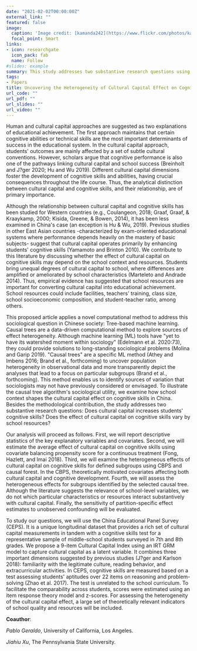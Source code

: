 ```yaml
---
date: "2021-02-02T00:00:00Z"
external_link: ""
featured: false
image:
  caption: 'Image credit: [kamanda242](https://www.flickr.com/photos/kamanda/357424778/in/photolist-xzTWb-gjF5R-4MpLsE-2id24EY-558Dhx-dTJeVv-55RW3h-h4B5UD-4Mkw1k-8SvhN9-ruCtb9-nwboET-pMuud4-6N8vPw-2iYQms3-29MUwS-izxM-5uYZ2v-eM52mA-tG4fMb-pNhk3t-pw53Bj-YpMc-52M5yz-88s3gk-fD4tLx-arDvqa-6o4dyB-688S9U-zFTBmK-2iYNMHm-r2dV8A-7YwmgD-8xfxEq-9hNL97-52GVJ3-jhbfV-4JbSZN-abWB85-4QTxRb-31d6as-88)'
  focal_point: Smart
links:
- icon: researchgate
  icon_pack: fab
  name: Follow
#slides: example
summary: This study addresses two substantive research questions using machine learning. Does cultural capital increases students' cognitive skills in China? Does the effect of cultural capital on cognitive skills vary by school resources?. 
tags:
- Papers
title: Uncovering the Heterogeneity of Cultural Capital Effect on Cognitive Skills using Tree-Based Machine Learning
url_code: ""
url_pdf: ""
url_slides: ""
url_video: ""
---
```


Human and cultural capital approaches are suggested as two explanations of educational achievement. The first approach maintains that certain cognitive abilities or technical skills are the most important determinants of success in the educational system. In the cultural capital approach, students' outcomes are mainly affected by a set of subtle cultural conventions. However, scholars argue that cognitive performance is also one of the pathways linking cultural capital and school success (Breinholt and J?ger 2020; Hu and Wu 2019). Different cultural capital dimensions foster the development of cognitive skills and abilities, having crucial consequences throughout the life course. Thus, the analytical distinction between cultural capital and cognitive skills, and their relationship, are of primary importance. 

Although the relationship between cultural capital and cognitive skills has been studied for Western countries (e.g., Coulangeon, 2018; Graaf, Graaf, & Kraaykamp, 2000; Kisida, Greene, & Bowen, 2014), it has been less examined in China's case (an exception is Hu & Wu, 2019). Previous studies in other East Asian countries -characterized by exam-oriented educational systems where performance depends heavily on the mastery of basic subjects- suggest that cultural capital operates primarily by enhancing students' cognitive skills (Yamamoto and Brinton 2010). We contribute to this literature by discussing whether the effect of cultural capital on cognitive skills may depend on the school context and resources. Students bring unequal degrees of cultural capital to school, where differences are amplified or ameliorated by school characteristics (Marteleto and Andrade 2014). Thus, empirical evidence has suggested that school resources are important for converting cultural capital into educational achievement. School resources could include facilities, teachers' training, class size, school socioeconomic composition, and student-teacher ratio, among others. 

This proposed article applies a novel computational method to address this sociological question in Chinese society: Tree-based machine learning. Causal trees are a data-driven computational method to explore sources of effect heterogeneity. Although machine learning (ML) tools have "yet to have its watershed moment within sociology" (Edelmann et al. 2020:73), they could provide solutions to long-standing sociological problems (Molina and Garip 2019). "Causal trees" are a specific ML method (Athey and Imbens 2016; Brand et al., forthcoming) to uncover population heterogeneity in observational data and more transparently depict the analyses that lead to a focus on particular subgroups (Brand et al., forthcoming). This method enables us to identify sources of variation that sociologists may not have previously considered or envisaged. To illustrate the causal tree algorithm's sociological utility, we examine how school context shapes the cultural capital effect on cognitive skills in China. Besides the methodological contribution, the study addresses two substantive research questions: Does cultural capital increases students' cognitive skills? Does the effect of cultural capital on cognitive skills vary by school resources?  

Our analysis will proceed as follows. First, we will report descriptive statistics of the key explanatory variables and covariates. Second, we will estimate the average effect of cultural capital on cognitive skills using covariate balancing propensity score for a continuous treatment (Fong, Hazlett, and Imai 2018). Third, we will examine the heterogeneous effects of cultural capital on cognitive skills for defined subgroups using CBPS and causal forest. In the CBPS, theoretically motivated covariates affecting both cultural capital and cognitive development. Fourth, we will assess the heterogeneous effects for subgroups identified by the selected causal tree. Although the literature suggests the relevance of school-level variables, we do not which particular characteristics or resources interact substantively with cultural capital. Finally, the sensitivity of partition-specific effect estimates to unobserved confounding will be evaluated.   

To study our questions, we will use the China Educational Panel Survey (CEPS). It is a unique longitudinal dataset that provides a rich set of cultural capital measurements in tandem with a cognitive skills test for a representative sample of middle-school students surveyed in 7th and 8th grades. We propose a 9-item Cultural Capital Index using an IRT GRM model to capture cultural capital as a latent variable. It combines three important dimensions suggested by previous studies (J?ger and Karlson 2018): familiarity with the legitimate culture, reading behavior, and extracurricular activities. In CEPS, cognitive skills are measured based on a test assessing students' aptitudes over 22 items on reasoning and problem-solving (Zhao et al. 2017). The test is unrelated to the school curriculum. To facilitate the comparability across students, scores were estimated using an item response theory model and z-scores. For assessing the heterogeneity of the cultural capital effect, a large set of theoretically relevant indicators of school quality and resources will be included.  




**Coauthor**: 

*Pablo Geraldo*, University of California, Los Angeles. 

*Jiahiu Xu*, The Pennsylvania State University. 
